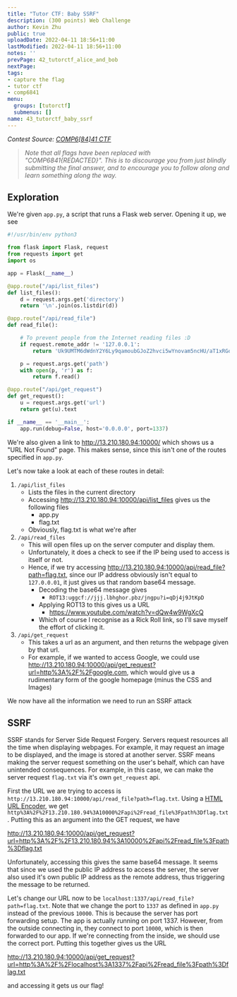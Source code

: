 ```yaml
---
title: "Tutor CTF: Baby SSRF"
description: (300 points) Web Challenge
author: Kevin Zhu
public: true
uploadDate: 2022-04-11 18:56+11:00
lastModified: 2022-04-11 18:56+11:00
notes: ''
prevPage: 42_tutorctf_alice_and_bob
nextPage:
tags:
- capture the flag
- tutor ctf
- comp6841
menu:
  groups: [tutorctf]
  submenus: []
name: 43_tutorctf_baby_ssrf
---
```


_Contest Source: [COMP6[84]41 CTF](https://www.comp6841.com/challenges)_

> _Note that all flags have been replaced with "COMP6841{REDACTED}". This is to discourage you from just blindly submitting the final answer, and to encourage you to follow along and learn something along the way._


## Exploration

We're given `app.py`, a script that runs a Flask web server. Opening it up, we see

```python
#!/usr/bin/env python3

from flask import Flask, request
from requests import get
import os

app = Flask(__name__)

@app.route("/api/list_files")
def list_files():
    d = request.args.get('directory')
    return '\n'.join(os.listdir(d))

@app.route("/api/read_file")
def read_file():

    # To prevent people from the Internet reading files :D
    if request.remote_addr != '127.0.0.1':
        return 'Uk9UMTM6dWdnY2Y6Ly9qamoubGJoZ2hvci5wYnovam5ncHU/aT1xRGo0ajlKdEtwRA=='

    p = request.args.get('path')
    with open(p, 'r') as f:
        return f.read()

@app.route("/api/get_request")
def get_request():
    u = request.args.get('url')
    return get(u).text

if __name__ == '__main__':
    app.run(debug=False, host='0.0.0.0', port=1337)
```

We're also given a link to <http://13.210.180.94:10000/> which shows us a "URL Not Found" page. This makes sense, since this isn't one of the routes specified in `app.py`.

Let's now take a look at each of these routes in detail:

1. `/api/list_files`
    - Lists the files in the current directory
    - Accessing <http://13.210.180.94:10000/api/list_files> gives us the following files
        - app.py
        - flag.txt
    - Obviously, flag.txt is what we're after
2. `/api/read_files`
    - This will open files up on the server computer and display them.
    - Unfortunately, it does a check to see if the IP being used to access is itself or not.
    - Hence, if we try accessing <http://13.210.180.94:10000/api/read_file?path=flag.txt>, since our IP address obviously isn't equal to `127.0.0.01`, it just gives us that random base64 message.
        - Decoding the base64 message gives
            - `ROT13:uggcf://jjj.lbhghor.pbz/jngpu?i=qDj4j9JtKpD`
        - Applying ROT13 to this gives us a URL
            - <https://www.youtube.com/watch?v=dQw4w9WgXcQ>
        - Which of course I recognise as a Rick Roll link, so I'll save myself the effort of clicking it.
3. `/api/get_request`
    - This takes a url as an argument, and then returns the webpage given by that url.
    - For example, if we wanted to access Google, we could use <http://13.210.180.94:10000/api/get_request?url=http%3A%2F%2Fgoogle.com>, which would give us a rudimentary form of the google homepage (minus the CSS and Images)

We now have all the information we need to run an SSRF attack

## SSRF

SSRF stands for Server Side Request Forgery. Servers request resources all the time when displaying webpages. For example, it may request an image to be displayed, and the image is stored at another server. SSRF means making the server request something on the user's behalf, which can have unintended consequences. For example, in this case, we can make the server request `flag.txt` via it's own `get_request` api.

First the URL we are trying to access is `http://13.210.180.94:10000/api/read_file?path=flag.txt`. Using a [HTML URL Encoder](https://www.urlencoder.org/), we get `http%3A%2F%2F13.210.180.94%3A10000%2Fapi%2Fread_file%3Fpath%3Dflag.txt`. Putting this as an argument into the GET request, we have

<http://13.210.180.94:10000/api/get_request?url=http%3A%2F%2F13.210.180.94%3A10000%2Fapi%2Fread_file%3Fpath%3Dflag.txt>

Unfortunately, accessing this gives the same base64 message. It seems that since we used the public IP address to access the server, the server also used it's own public IP address as the remote address, thus triggering the message to be returned.

Let's change our URL now to be `localhost:1337/api/read_file?path=flag.txt`. Note that we change the port to `1337` as defined in `app.py` instead of the previous `10000`. This is because the server has port forwarding setup. The app is actually running on port 1337. However, from the outside connecting in, they connect to port `10000`, which is then forwarded to our app. If we're connecting from the inside, we should use the correct port. Putting this together gives us the URL

<http://13.210.180.94:10000/api/get_request?url=http%3A%2F%2Flocalhost%3A1337%2Fapi%2Fread_file%3Fpath%3Dflag.txt>

and accessing it gets us our flag!